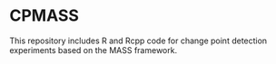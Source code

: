 # CPMASS
This repository includes R and Rcpp code for change point detection experiments based on the MASS framework.
